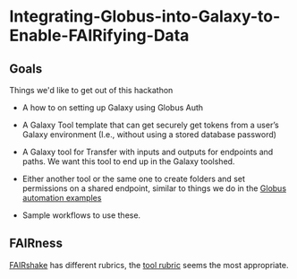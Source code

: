 # Integrating-Globus-into-Galaxy-to-Enable-FAIRifying-Data

## Goals

Things we'd like to get out of this hackathon

* A how to on setting up Galaxy using Globus Auth

* A Galaxy Tool template that can get securely get tokens from a user’s Galaxy environment (I.e., without using a stored database password)

* A Galaxy tool for Transfer with inputs and outputs for endpoints and paths. We want this tool to end up in the Galaxy toolshed.

* Either another tool or the same one to create folders and set permissions on a shared endpoint, similar to things we do in the [Globus automation examples](https://github.com/globus/automation-examples/)

* Sample workflows to use these.

## FAIRness

[FAIRshake](https://fairshake.cloud) has different rubrics, the [tool rubric](https://fairshake.cloud/rubric/7/) seems the most appropriate.
